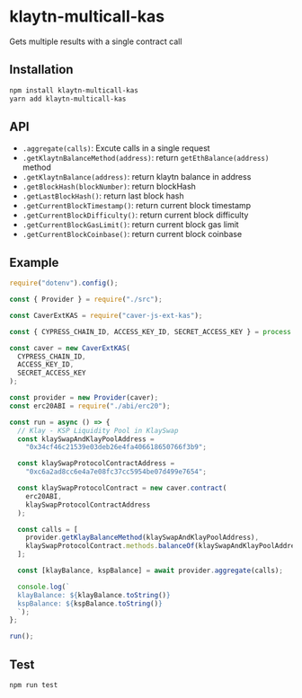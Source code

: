 # klaytn-multicall-kas

Gets multiple results with a single contract call

## Installation

```sh
npm install klaytn-multicall-kas
yarn add klaytn-multicall-kas
```

## API

- `.aggregate(calls)`: Excute calls in a single request
- `.getKlaytnBalanceMethod(address)`: return `getEthBalance(address)` method
- `.getKlaytnBalance(address)`: return klaytn balance in address
- `.getBlockHash(blockNumber)`: return blockHash
- `.getLastBlockHash()`: return last block hash
- `.getCurrentBlockTimestamp()`: return current block timestamp
- `.getCurrentBlockDifficulty()`: return current block difficulty
- `.getCurrentBlockGasLimit()`: return current block gas limit
- `.getCurrentBlockCoinbase()`: return current block coinbase

## Example

```js
require("dotenv").config();

const { Provider } = require("./src");

const CaverExtKAS = require("caver-js-ext-kas");

const { CYPRESS_CHAIN_ID, ACCESS_KEY_ID, SECRET_ACCESS_KEY } = process.env;

const caver = new CaverExtKAS(
  CYPRESS_CHAIN_ID,
  ACCESS_KEY_ID,
  SECRET_ACCESS_KEY
);

const provider = new Provider(caver);
const erc20ABI = require("./abi/erc20");

const run = async () => {
  // Klay - KSP Liquidity Pool in KlaySwap
  const klaySwapAndKlayPoolAddress =
    "0x34cf46c21539e03deb26e4fa406618650766f3b9";

  const klaySwapProtocolContractAddress =
    "0xc6a2ad8cc6e4a7e08fc37cc5954be07d499e7654";

  const klaySwapProtocolContract = new caver.contract(
    erc20ABI,
    klaySwapProtocolContractAddress
  );

  const calls = [
    provider.getKlayBalanceMethod(klaySwapAndKlayPoolAddress),
    klaySwapProtocolContract.methods.balanceOf(klaySwapAndKlayPoolAddress),
  ];

  const [klayBalance, kspBalance] = await provider.aggregate(calls);

  console.log(`
  klayBalance: ${klayBalance.toString()}
  kspBalance: ${kspBalance.toString()}
  `);
};

run();
```

## Test

```sh
npm run test
```
